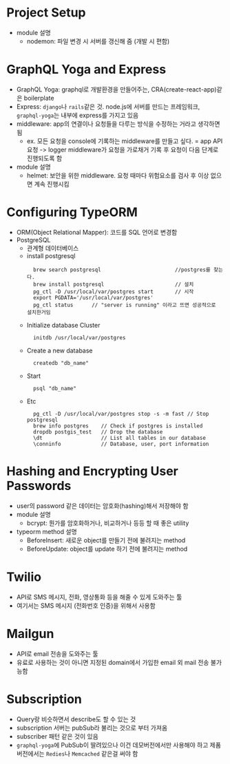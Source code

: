 # Project Setup

- module 설명
  - nodemon: 파일 변경 시 서버를 갱신해 줌 (개발 시 편함)

# GraphQL Yoga and Express

- GraphQL Yoga: graphql로 개발환경을 만들어주는, CRA(create-react-app)같은 boilerplate
- Express: `django`나 `rails`같은 것. node.js에 서버를 만드는 프레임워크, `graphql-yoga`는 내부에 express를 가지고 있음
- middleware: app의 연결이나 요청들을 다루는 방식을 수정하는 거라고 생각하면 됨
  - ex. 모든 요청을 console에 기록하는 middleware를 만들고 싶다. = app API 요청 -> logger middleware가 요청을 가로채거 기록 후 요청이 다음 단계로 진행되도록 함
- module 설명
  - helmet: 보안을 위한 middleware. 요청 때마다 위험요소를 검사 후 이상 없으면 계속 진행시킴

# Configuring TypeORM

- ORM(Object Relational Mapper): 코드를 SQL 언어로 변경함
- PostgreSQL
  - 관계형 데이터베이스
  - install postgresql
    ```shell
      brew search postgresql                        //postgres를 찾는다.
      brew install postgresql                       // 설치
      pg_ctl -D /usr/local/var/postgres start       // 시작
      export PGDATA='/usr/local/var/postgres'
      pg_ctl status      // "server is running" 이라고 뜨면 성공적으로 설치한거임
    ```
  - Initialize database Cluster
    ```shell
      initdb /usr/local/var/postgres
    ```
  - Create a new database
    ```shell
      createdb "db_name"
    ```
  - Start
    ```shell
      psql "db_name"
    ```
  - Etc
    ```shell
      pg_ctl -D /usr/local/var/postgres stop -s -m fast // Stop postgresql
      brew info postgres    // Check if postgres is installed
      dropdb postgis_test   // Drop the database
      \dt                   // List all tables in our database
      \conninfo             // Database, user, port information
    ```

# Hashing and Encrypting User Passwords

- user의 password 같은 데이터는 암호화(hashing)해서 저장해야 함
- module 설명
  - bcrypt: 뭔가를 암호화하거나, 비교하거나 등등 할 때 좋은 utility
- typeorm method 설명
  - BeforeInsert: 새로운 object를 만들기 전에 불려지는 method
  - BeforeUpdate: object를 update 하기 전에 불려지는 method

# Twilio

- API로 SMS 메시지, 전화, 영상통화 등을 해줄 수 있게 도와주는 툴
- 여기서는 SMS 메시지 (전화번호 인증)을 위해서 사용함

# Mailgun

- API로 email 전송을 도와주는 툴
- 유료로 사용하는 것이 아니면 지정된 domain에서 가입한 email 외 mail 전송 불가능함

# Subscription

- Query랑 비슷하면서 describe도 할 수 있는 것
- subscription 서버는 pubSub라 불리는 것으로 부터 가져옴
- subscriber 패턴 같은 것이 있음
- `graphql-yoga`에 PubSub이 딸려있으나 이건 데모버전에서만 사용해야 하고 제품버전에서는 `Redies`나 `Memcached` 같은걸 써야 함
